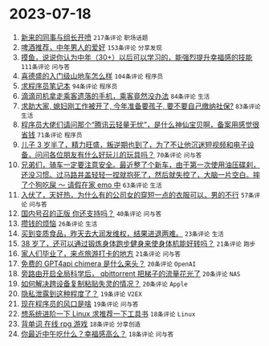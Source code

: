 # 2023-07-18

1. [新来的同事与组长开喷](https://www.v2ex.com/t/957643) `217条评论` `职场话题`
1. [啤酒推荐，中年男人的爱好](https://www.v2ex.com/t/957639) `153条评论` `分享发现`
1. [摸鱼，说说你认为中年（30+）以后可以学习的，能强烈提升幸福感的技能](https://www.v2ex.com/t/957646) `111条评论` `问与答`
1. [喜德盛的入门级山地车怎么样](https://www.v2ex.com/t/957592) `104条评论` `程序员`
1. [求程序员笔记本](https://www.v2ex.com/t/957606) `94条评论` `程序员`
1. [滴滴司机拿走乘客遗落的手机，乘客竟然没办法](https://www.v2ex.com/t/957673) `84条评论` `生活`
1. [求助大家, 媳妇刚工作被开了, 今年准备要孩子, 要不要自己缴纳社保?](https://www.v2ex.com/t/957594) `83条评论` `生活`
1. [程序员大佬们请问那个“腾讯云轻量无忧”，是什么神仙宝贝啊，备案用感觉很省钱](https://www.v2ex.com/t/957581) `71条评论` `程序员`
1. [儿子 3 岁半了，精力旺盛，叛逆期也到了，为了不让他沉迷短视频和电子设备，问问各位朋友有什么好玩儿的玩具吗？](https://www.v2ex.com/t/957650) `70条评论` `问与答`
1. [兄弟们，骑车一定要注意安全。最近整了个新车，由于第一次使用油压碟刹，还没习惯。过马路井盖轻轻一捏就抱死了，然后就失控了，大脑一片空白。摔了个狗吃屎 ～ 请假在家 emo 中](https://www.v2ex.com/t/957704) `63条评论` `生活`
1. [入伏了，天好热，为什么有的公司女的穿短一点的衣服可以，男的不行](https://www.v2ex.com/t/957651) `57条评论` `问与答`
1. [国内号召的正版 你还支持吗？](https://www.v2ex.com/t/957703) `40条评论` `问与答`
1. [攒钱的烦恼](https://www.v2ex.com/t/957723) `26条评论` `生活`
1. [买到变质食品，昨天去大润发维权，结果进退两难。](https://www.v2ex.com/t/957748) `23条评论` `生活`
1. [38 岁了，还可以通过锻炼身体跑步健身来使身体机能好转吗？](https://www.v2ex.com/t/957799) `21条评论` `跑步`
1. [家人们毕业了，来点旅游打卡的地方](https://www.v2ex.com/t/957658) `21条评论` `问与答`
1. [免费的 GPT4api chimera 是什么来头？](https://www.v2ex.com/t/957781) `20条评论` `OpenAI`
1. [旁路由开启全局科学后， qbittorrent 把梯子的流量花光了](https://www.v2ex.com/t/957638) `20条评论` `NAS`
1. [如何解决跨设备复制粘贴失灵的情况？](https://www.v2ex.com/t/957579) `20条评论` `Apple`
1. [隐私泄露到这种程度了？](https://www.v2ex.com/t/957721) `19条评论` `V2EX`
1. [现在程序员的风口是啥](https://www.v2ex.com/t/957589) `19条评论` `问与答`
1. [想系统进阶一下 Linux 求推荐一下工具书](https://www.v2ex.com/t/957742) `18条评论` `Linux`
1. [背单词 在线 rpg 游戏](https://www.v2ex.com/t/957692) `18条评论` `分享创造`
1. [你最近中午吃什么？幸福感高么？](https://www.v2ex.com/t/957653) `18条评论` `问与答`
